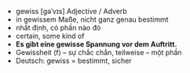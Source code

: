 - gewiss	[ɡəˈvɪs]	Adjective / Adverb	
- in gewissem Maße, nicht ganz genau bestimmt
- nhất định, có phần nào đó
- certain, some kind of
- **Es gibt eine gewisse Spannung vor dem Auftritt.**
- Gewissheit (f) – sự chắc chắn, teilweise – một phần	
- Deutsch: gewiss = bestimmt, sicher